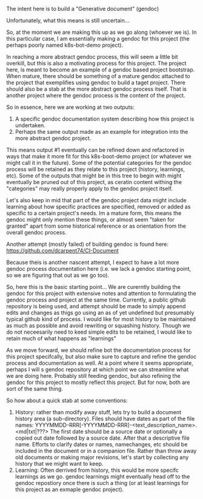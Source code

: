 The intent here is to build a "Generative document" (gendoc)

Unfortunately, what this means is still uncertain...

So, at the moment we are making this up as we go along (whoever we is).
In this particular case, I am essentially making a gendoc for this project (the perhaps poorly named k8s-bot-demo project).

In reaching a more abstract gendoc process, this will seem a little bit overkill, but this is also a motivating process for this project.
The project here, is meant to become an example of a gendoc based project bootstrap.
When mature, there should be something of a mature gendoc attached to the project that exemplifies using gendoc to build a taget project.
There should also be a stab at the more abstract gendoc process itself.  That is another project where the gendoc process is the content of the project.

So in essence, here we are working at two outputs:
1. A specific gendoc documentation system describing how this project is undertaken.
2. Perhaps the same output made as an example for integration into the more abstract gendoc project.

This means output #1 eventually can be refined down and refactored in ways that make it more fit for this k8s-boot-demo project (or whatever we might call it in the future).
Some of the potential categories for the gendoc process will be retained as they relate to this project (history, learnings, etc).
Some of the outputs that might be in this tree to begin with might eventually be pruned out of this project, as ceratin content withing the "categories" may really properly apply to the gendoc project itself.

Let's also keep in mid that part of the gendoc project data might include learning about how specific practices are specified, removed or added as specific to a certain project's needs.
Im a mature form, this means the gendoc might only mention these things, or almost seem "taken for granted" apart from some historical reference or as orientation from the overall gendoc process.

Another attempt (mostly failed) of building gendoc is found here: https://github.com/dcarpent74/CI-Document

Because theis is another nascent attempt, I expect to have a lot more gendoc process documentation here (i.e. we lack a gendoc starting point, so we are figuring that out as we go too).

So, here this is the basic starting point...  We are curerntly building the gendoc for this project with extensive notes and attention to formulating the gendoc process and project at the same time.
Currently, a public github repository is being used, and attempt should be made to simply append edits and changes as thigs go using an as of yet undefined but presumably typical github kind of process.
I would like for most history to be maintained as much as possible and avoid rewriting or squashing history.  Though we do not neceesarily need to keed simple edits to be retained, I would like to retain much of what happens as "learnings"

As we move forward, we should refine bot the documentation process for this project specifcally, but also make sure to capture and refine the gendoc process and documentation as well.
At a point where it seems appropriate, perhaps I will s gendoc repository at which point we can streamline what we are doing here.  Probably still feeding gendoc, but also refining the gendoc for this project to mostly reflect this project.
But for now, both are sort of the same thing.

So how about a quick stab at some conventions:
1. History: rather than modify away stuff, lets try to build a document history area (a sub-directory). Files should have dates as part of the file names: YYYYMMDD-RRR[-YYYYMMDD-RRR]-<text_description_name>.<md|txt|???> The first date should be a source date or optionally a copied out date followed by a source date.  After that a descriptive file name.  Efforts to clarify dates or names, namechanges, etc should be included in the document or in a companion file. Rather than throw away old documents or making major revisions, let's start by collecting any history that we might want to keep.
2. Learning: Often derrived from history, this would be more specifc learnings as we go. gendoc learnings might eventually head off to the gendoc repostiory once there is such a thing (or at least learnings for this project as an exmaple gendoc project).
